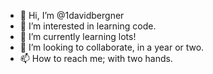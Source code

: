- 👋 Hi, I’m @1davidbergner
- 👀 I’m interested in learning code.
- 🌱 I’m currently learning lots!
- 💞️ I’m looking to collaborate, in a year or two.
- 📫 How to reach me; with two hands.

<!---
1davidbergner/1davidbergner is a ✨ special ✨ repository because its `README.md` (this file) appears on your GitHub profile.
You can click the Preview link to take a look at your changes.
--->

